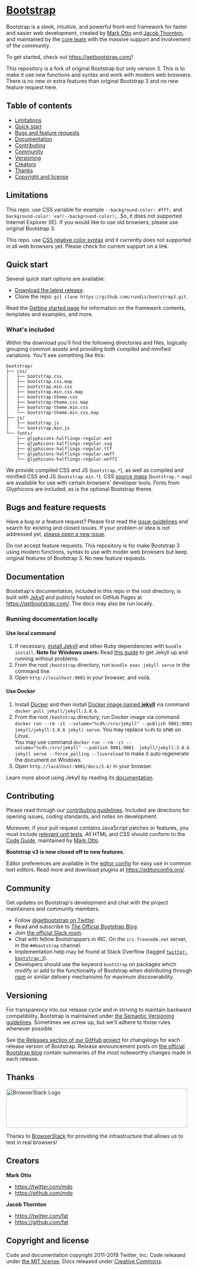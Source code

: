 # [Bootstrap](https://getbootstrap.com/)

Bootstrap is a sleek, intuitive, and powerful front-end framework for faster and easier web development, created by [Mark Otto](https://twitter.com/mdo) and [Jacob Thornton](https://twitter.com/fat), and maintained by the [core team](https://github.com/orgs/twbs/people) with the massive support and involvement of the community.

To get started, check out <https://getbootstrap.com/>!

This repository is a fork of original Bootstrap but only version 3. This is to make it use new functions and syntax and work with modern web browsers.  
There is no new or extra features than original Bootstrap 3 and no new feature request here.


## Table of contents

* [Limitations](#limitations)
* [Quick start](#quick-start)
* [Bugs and feature requests](#bugs-and-feature-requests)
* [Documentation](#documentation)
* [Contributing](#contributing)
* [Community](#community)
* [Versioning](#versioning)
* [Creators](#creators)
* [Thanks](#thanks)
* [Copyright and license](#copyright-and-license)


## Limitations

This repo. use CSS variable for example `--background-color: #fff;` and `background-color: var(--background-color);`. So, it does not supported Internet Explorer (IE). If you would like to use old browsers, please use original Bootstrap 3.

This repo. use [CSS relative color syntax](https://caniuse.com/css-relative-colors) and it currently does not supported in all web browsers yet. Please check for current support on a link.


## Quick start

Several quick start options are available:

* [Download the latest release](https://github.com/rundiz/bootstrap3/archive/v3.4.1.zip).
* Clone the repo: `git clone https://github.com/rundiz/bootstrap3.git`.

Read the [Getting started page](https://getbootstrap.com/docs/3.4/getting-started/) for information on the framework contents, templates and examples, and more.

### What's included

Within the download you'll find the following directories and files, logically grouping common assets and providing both compiled and minified variations. You'll see something like this:

```
bootstrap/
├── css/
│   ├── bootstrap.css
│   ├── bootstrap.css.map
│   ├── bootstrap.min.css
│   ├── bootstrap.min.css.map
│   ├── bootstrap-theme.css
│   ├── bootstrap-theme.css.map
│   ├── bootstrap-theme.min.css
│   └── bootstrap-theme.min.css.map
├── js/
│   ├── bootstrap.js
│   └── bootstrap.min.js
└── fonts/
    ├── glyphicons-halflings-regular.eot
    ├── glyphicons-halflings-regular.svg
    ├── glyphicons-halflings-regular.ttf
    ├── glyphicons-halflings-regular.woff
    └── glyphicons-halflings-regular.woff2
```

We provide compiled CSS and JS (`bootstrap.*`), as well as compiled and minified CSS and JS (`bootstrap.min.*`). CSS [source maps](https://developers.google.com/web/tools/chrome-devtools/javascript/source-maps) (`bootstrap.*.map`) are available for use with certain browsers' developer tools. Fonts from Glyphicons are included, as is the optional Bootstrap theme.


## Bugs and feature requests

Have a bug or a feature request? Please first read the [issue guidelines](https://github.com/rundiz/bootstrap3/blob/v3-dev/CONTRIBUTING.md#using-the-issue-tracker) and search for existing and closed issues. If your problem or idea is not addressed yet, [please open a new issue](https://github.com/rundiz/bootstrap3/issues/new).

Do not accept feature requests. This repository is for make Bootstrap 3 using modern functions, syntax to use with moder web browsers but keep original features of Bootstrap 3. No new feature requests.

## Documentation

Bootstrap's documentation, included in this repo in the root directory, is built with [Jekyll](https://jekyllrb.com/) and publicly hosted on GitHub Pages at <https://getbootstrap.com/>. The docs may also be run locally.

### Running documentation locally

#### Use local command
1. If necessary, [install Jekyll](https://jekyllrb.com/docs/installation/) and other Ruby dependencies with `bundle install`.
   **Note for Windows users:** Read [this guide](https://jekyllrb.com/docs/installation/windows/) to get Jekyll up and running without problems.
2. From the root `/bootstrap` directory, run `bundle exec jekyll serve` in the command line.
4. Open `http://localhost:9001` in your browser, and voilà.

#### Use Docker
1. Install [Docker](https://www.docker.com/) and then install [Docker image named **jekyll**](https://hub.docker.com/r/jekyll/jekyll/) via command `docker pull jekyll/jekyll:3.8.6`.
2. From the root `/bootstrap` directory, run Docker image via command `docker run --rm -it --volume="%cd%:/srv/jekyll" --publish 9001:9001  jekyll/jekyll:3.8.6 jekyll serve`. You may replace `%cd%` to `$PWD` on Linux.  
  You may use command `docker run --rm -it --volume="%cd%:/srv/jekyll" --publish 9001:9001  jekyll/jekyll:3.8.6 jekyll serve --force_polling --livereload` to make it auto regenerate the document on Windows.
3. Open `http://localhost:9001/docs/3.4/` in your browser.

Learn more about using Jekyll by reading its [documentation](https://jekyllrb.com/docs/).


## Contributing

Please read through our [contributing guidelines](https://github.com/rundiz/bootstrap3/blob/v3-dev/CONTRIBUTING.md). Included are directions for opening issues, coding standards, and notes on development.

Moreover, if your pull request contains JavaScript patches or features, you must include [relevant unit tests](https://github.com/rundiz/bootstrap3/tree/v3-dev/js/tests). All HTML and CSS should conform to the [Code Guide](https://github.com/mdo/code-guide), maintained by [Mark Otto](https://github.com/mdo).

**Bootstrap v3 is now closed off to new features.**

Editor preferences are available in the [editor config](https://github.com/rundiz/bootstrap3/blob/v3-dev/.editorconfig) for easy use in common text editors. Read more and download plugins at <https://editorconfig.org/>.


## Community

Get updates on Bootstrap's development and chat with the project maintainers and community members.

* Follow [@getbootstrap on Twitter](https://twitter.com/getbootstrap).
* Read and subscribe to [The Official Bootstrap Blog](https://blog.getbootstrap.com/).
* Join [the official Slack room](https://bootstrap-slack.herokuapp.com/).
* Chat with fellow Bootstrappers in IRC. On the `irc.freenode.net` server, in the `##bootstrap` channel.
* Implementation help may be found at Stack Overflow (tagged [`twitter-bootstrap-3`](https://stackoverflow.com/questions/tagged/twitter-bootstrap-3)).
* Developers should use the keyword `bootstrap` on packages which modify or add to the functionality of Bootstrap when distributing through [npm](https://www.npmjs.com/search?q=keywords:bootstrap) or similar delivery mechanisms for maximum discoverability.


## Versioning

For transparency into our release cycle and in striving to maintain backward compatibility, Bootstrap is maintained under [the Semantic Versioning guidelines](https://semver.org/). Sometimes we screw up, but we'll adhere to those rules whenever possible.

See [the Releases section of our GitHub project](https://github.com/rundiz/bootstrap3/releases) for changelogs for each release version of Bootstrap. Release announcement posts on [the official Bootstrap blog](https://blog.getbootstrap.com/) contain summaries of the most noteworthy changes made in each release.


## Thanks

<img src="https://live.browserstack.com/images/opensource/browserstack-logo.svg" alt="BrowserStack Logo" width="490" height="106">

Thanks to [BrowserStack](https://www.browserstack.com/) for providing the infrastructure that allows us to test in real browsers!


## Creators

**Mark Otto**

* <https://twitter.com/mdo>
* <https://github.com/mdo>

**Jacob Thornton**

* <https://twitter.com/fat>
* <https://github.com/fat>


## Copyright and license

Code and documentation copyright 2011-2019 Twitter, Inc. Code released under [the MIT license](https://github.com/rundiz/bootstrap3/blob/v3-dev/LICENSE). Docs released under [Creative Commons](https://github.com/rundiz/bootstrap3/blob/v3-dev/docs/LICENSE).
